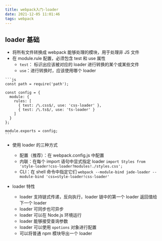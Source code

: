 ```yaml
---
title: webpack入门-loader
date: 2021-12-05 11:01:46
tags: webpack
---
```

## loader 基础
- 将所有文件转换成 webpack 能够处理的模块，用于处理非 JS 文件
- 在 module.rule 配置，必须包含 test 和 use 属性
	- `test`： 标识出应该被对应的 loader 进行转换的某个或某些文件
	- `use`：进行转换时，应该使用哪个 loader
<!--more-->
	```js
	const path = require('path');

	const config = {
	  module: {
		rules: [
		  { test: /\.css$/, use: 'css-loader' },
		  { test: /\.ts$/, use: 'ts-loader' }
		]
	  }
	};

	module.exports = config;
	```

- 使用 loader 的三种方式
	- 配置（推荐）：在 webpack.config.js 中配置
	- 内联：在每个 import 语句中显式指定 loader
		`import Styles from 'style-loader!css-loader?modules!./styles.css';`
	- CLI：在 shell 命令中指定它们
		`webpack --module-bind jade-loader --module-bind 'css=style-loader!css-loader'`

- loader 特性
	- loader 支持链式传递，反向执行，loader 链中的第一个 loader 返回值给下一个 loader
	- loader 可同步也可异步
	- loader 可以在 Node.js 环境运行
	- loader 能够接受查询参数
	- loader 可以使用 `opotions` 对象进行配置
	- 可以将普通 npm 模块导出一个 loader